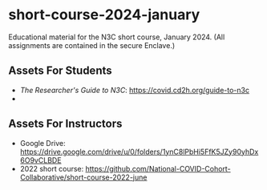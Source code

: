 # short-course-2024-january
Educational material for the N3C short course, January 2024. (All assignments are contained in the secure Enclave.)

Assets For Students
-------

* *The Researcher's Guide to N3C*: <https://covid.cd2h.org/guide-to-n3c>
* 
Assets For Instructors
-------

* Google Drive: <https://drive.google.com/drive/u/0/folders/1ynC8lPbHi5FfK5JZy90yhDx6O9vCLBDE>
* 2022 short course: <https://github.com/National-COVID-Cohort-Collaborative/short-course-2022-june>
